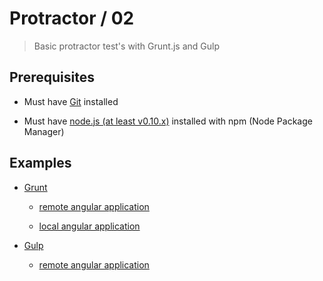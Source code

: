 # Protractor / 02

> Basic protractor test's with Grunt.js and Gulp

## Prerequisites

* Must have [Git](http://git-scm.com/) installed

* Must have [node.js (at least v0.10.x)](http://nodejs.org/) installed with npm (Node Package Manager)

## Examples

* [Grunt](grunt)

  * [remote angular application](grunt/01-remote-angular-app)

  * [local angular application](grunt/02-local-angular-app)

* [Gulp](gulp)

  * [remote angular application](gulp/01-remote-angular-app)
